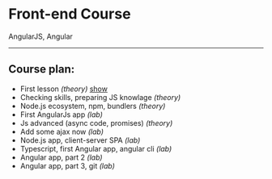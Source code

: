 # Front-end Course
AngularJS, Angular

---

## Course plan:

 * First lesson _(theory)_ [show](/docs/First_Lesson.md)
 * Checking skills, preparing JS knowlage _(theory)_
 * Node.js ecosystem, npm, bundlers _(theory)_
 * First AngularJs app _(lab)_
 * Js advanced (async code, promises) _(theory)_
 * Add some ajax now _(lab)_
 * Node.js app, client-server SPA _(lab)_
 * Typescript, first Angular app, angular cli _(lab)_
 * Angular app, part 2 _(lab)_
 * Angular app, part 3, git _(lab)_
